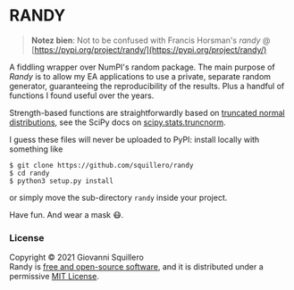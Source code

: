 RANDY
=====

> **Notez bien**: Not to be confused with Francis Horsman's *randy* @ [https://pypi.org/project/randy/](https://pypi.org/project/randy/)

A fiddling wrapper over NumPI's random package. The main purpose of *Randy* is to allow my EA applications to use a private, separate random generator, guaranteeing the reproducibility of the results. Plus a handful of functions I found useful over the years.

Strength-based functions are straightforwardly based on [truncated normal distributions](https://en.wikipedia.org/wiki/Truncated_normal_distribution), see the SciPy docs on [scipy.stats.truncnorm](https://docs.scipy.org/doc/scipy/reference/generated/scipy.stats.truncnorm.html).

I guess these files will never be uploaded to PyPI: install locally with something like

```shell
$ git clone https://github.com/squillero/randy
$ cd randy
$ python3 setup.py install
```

or simply move the sub-directory `randy` inside your project.

Have fun. And wear a mask 😷.

### License

Copyright © 2021 Giovanni Squillero  
Randy is [free and open-source software](https://en.wikipedia.org/wiki/Free_and_open-source_software), and it is distributed under a permissive [MIT License](https://tldrlegal.com/license/mit-license).
